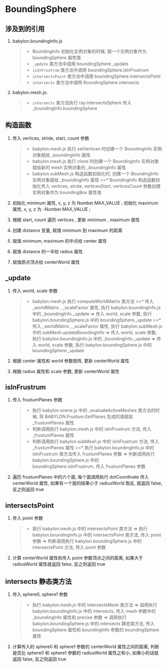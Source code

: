 # BoundingSphere


## 涉及到的引用

1. babylon.boundingInfo.js
	>* BoundingInfo 初始化实例对象的时候, 赋一个实例对象作为 boundingSphere 属性值
	>* `_update` 类方法中调用 boundingSphere.\_update
	>* `isInFrustrum` 类方法中调用 boundingSphere.isInFrustrum
	>* `intersectsPoint` 类方法中调用 boundingSphere.intersectsPoint
	>* `intersects` 类方法中调用 BoundingSphere.intersects

2. babylon.mesh.js:
	>* `intersects` 类方法执行 ray.intersectsSphere 传入 \_boundingInfo.boundingSphere


## 构造函数

1. 传入 vertices, stride, start, count 参数
	>* babylon.mesh.js 执行 setVertices 时创建一个 BoundingInfo 实例对象赋给 \_boundingInfo 属性
	>* babylon.mesh.js 执行 clone 时创建一个 BoundingInfo 实例对象赋给新的 mesh 实例对象的 \_boundingInfo 属性
	>* babylon.subMesh.js 构造函数初始化时, 创建一个 BoundingInfo 实例对象赋给 \_boundingInfo 属性
		>>* BoundingInfo 构造函数初始化传入 vertices, stride, verticesStart, verticesCount 参数创建实例对象作为 boundingBox 属性值

2. 初始化 minimum 属性, x, y, z 为 Number.MAX_VALUE ; 初始化 maximum 属性, x, y, z 为 -Number.MAX_VALUE ;

3. 根据 start, count 遍历 vertices , 更新 minimum , maximum 属性

4. 创建 distance 变量, 赋值 minimum 到 maximum 的距离

5. 赋值 minimum, maximum 的中点给 center 属性

6. 赋值 distance 的一半给 radius 属性

7. 赋值原点顶点给 centerWorld 属性


## \_update

1. 传入 world, scale 参数
	>* babylon.mesh.js 执行 computeWorldMatrix 类方法
		>>* 传入 \_worldMatrix , \_scaleFactor 属性, 执行 babylon.boundingInfo.js 中的 \_boundingInfo.\_update => 传入 world, scale 参数, 执行 babylon.boundingSphere.js 中的 boundingSphere.\_update
		>>* 传入 \_worldMatrix , \_scaleFactor 属性, 执行 babylon.subMesh.js 中的 subMesh.updateBoundingInfo => 传入 world, scale 参数, 执行 babylon.boundingInfo.js 中的 \_boundingInfo.\_update => 传入 world, scale 参数, 执行 babylon.boundingSphere.js 中的 boundingSphere.\_update

2. 根据 center 属性和 world 参数矩阵, 更新 centerWorld 属性

3. 根据 radius 属性和 scale 参数, 更新 centerWorld 属性


## isInFrustrum

1. 传入 frustumPlanes 参数
	>* 执行 babylon.scene.js 中的 \_evaluateActiveMeshes 类方法的时候, 将 BABYLON.Frustum.GetPlanes 生成的值赋给 \_frustumPlanes 属性
	>* 判断调用执行 babylon.mesh.js 中的 isInFrustrum 方法, 传入 \_frustumPlanes 属性
	>* 判断调用执行 babylon.subMesh.js 中的 isInFrustrum 方法, 传入 \_frustumPlanes 属性
		>>* 执行 babylon.boundingInfo.js 中的 isInFrustrum 类方法传入 frustumPlanes 参数 => 判断调用执行 babylon.boundingSphere.js 中的 boundingSphere.isInFrustrum, 传入 frustumPlanes 参数

2. 遍历 frustumPlanes 中的六个面, 每个面调用执行 dotCoordinate 传入 centerWorld 属性, 如果有一个面的结果小于 radiusWorld 取反, 就返回 false, 反之则返回 true


## intersectsPoint

1. 传入 point 参数
	>* 执行 babylon.mesh.js 中的 intersectsPoint 类方法 => 执行 babylon.boundingInfo.js 中的 intersectsPoint 类方法, 传入 point 参数 => 判断调用执行 babylon.boundingSphere.js 中的 intersectsPoint 方法, 传入 point 参数

2. 计算 centerWorld 属性和传入 point 参数顶点之间的距离, 如果大于 radiusWorld 属性就返回 false, 反之则返回 true


## intersects 静态类方法

1. 传入 sphere0, sphere1 参数
	>* 执行 babylon.mesh.js 中的 intersectsMesh 类方法 => 调用执行 babylon.boundingInfo.js 中的 intersects, 传入 mesh 参数中的 \_boundingInfo 属性和 precise 参数 => 调用执行 babylon.boundingSphere.js 中的 intersects 静态类方法, 传入 boundingSphere 属性和 boundingInfo 参数的 boundingSphere 属性

2. 计算传入的 sphere0 和 sphere1 参数的 centerWorld 属性之间的距离, 判断是否比 sphere0 和 sphere1 参数的 radiusWorld 属性之和小, 如果小的话就返回 false, 反之则返回 true